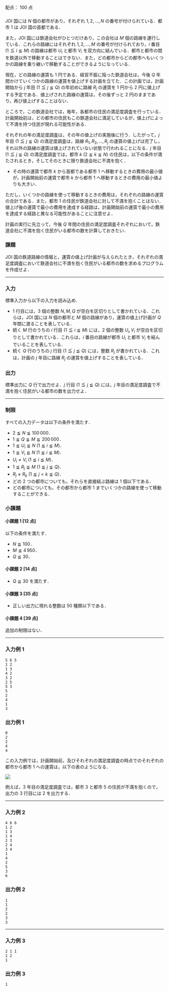 配点： $100$ 点

###
JOI 国には $N$ 個の都市があり，それぞれ $1, 2, \ldots, N$ の番号が付けられている．都市 $1$ は JOI 国の首都である．

また，JOI 国には鉄道会社がひとつだけあり，この会社は $M$ 個の路線を運行している．これらの路線にはそれぞれ $1, 2, \ldots, M$ の番号が付けられており，$i$ 番目 ($1 \leqq i \leqq M$) の路線は都市 $U_i$ と都市 $V_i$ を双方向に結んでいる．都市と都市の間を鉄道以外で移動することはできない．また，どの都市からどの都市へもいくつかの路線を乗り継いで移動することができるようになっている．

現在，どの路線の運賃も $1$ 円である．経営不振に陥った鉄道会社は，今後 $Q$ 年間かけていくつかの路線の運賃を値上げする計画を立てた．この計画では，計画開始から $j$ 年目 ($1 \leqq j \leqq Q$) の年初めに路線 $R_j$ の運賃を $1$ 円から $2$ 円に値上げする予定である．値上げされた路線の運賃は，その後ずっと $2$ 円のままであり，再び値上げすることはない．

ところで，この鉄道会社では，毎年，各都市の住民の満足度調査を行っている．計画開始前は，どの都市の住民もこの鉄道会社に満足しているが，値上げによって不満を持つ住民が現れる可能性がある．

それぞれの年の満足度調査は，その年の値上げの実施後に行う．したがって，$j$ 年目 ($1 \leqq j \leqq Q$) の満足度調査は，路線 $R_1, R_2, \ldots, R_j$ の運賃の値上げは完了し，それ以外の路線の運賃は値上げされていない状態で行われることになる．$j$ 年目 ($1 \leqq j \leqq Q$) の満足度調査では，都市 $k$ ($2 \leqq k \leqq N$) の住民は，以下の条件が満たされるとき，そしてそのときに限り鉄道会社に不満を抱く．

- その時の運賃で都市 $k$ から首都である都市 $1$ へ移動するときの費用の最小値が，計画開始前の運賃で都市 $k$ から都市 $1$ へ移動するときの費用の最小値よりも大きい．

ただし，いくつかの路線を使って移動するときの費用は，それぞれの路線の運賃の合計である．また，都市 $1$ の住民が鉄道会社に対して不満を抱くことはない．値上げ後の運賃で最小の費用を達成する経路は，計画開始前の運賃で最小の費用を達成する経路と異なる可能性があることに注意せよ．

計画の実行に先立って，今後 $Q$ 年間の住民の満足度調査それぞれにおいて，鉄道会社に不満を抱く住民がいる都市の数を計算しておきたい．

### 課題
JOI 国の鉄道路線の情報と，運賃の値上げ計画が与えられたとき，それぞれの満足度調査において鉄道会社に不満を抱く住民がいる都市の数を求めるプログラムを作成せよ．

---

### 入力
標準入力から以下の入力を読み込め．

- $1$ 行目には，$3$ 個の整数 $N, M, Q$ が空白を区切りとして書かれている．これらは，JOI 国には $N$ 個の都市と $M$ 個の路線があり，運賃の値上げ計画が $Q$ 年間に渡ることを表している．
- 続く $M$ 行のうちの $i$ 行目 ($1 \leqq i \leqq M$) には，$2$ 個の整数 $U_i, V_i$ が空白を区切りとして書かれている．これらは，$i$ 番目の路線が都市 $U_i$ と都市 $V_i$ を結んでいることを表している．
- 続く $Q$ 行のうちの $j$ 行目 ($1 \leqq j \leqq Q$) には，整数 $R_j$ が書かれている．これは，計画の $j$ 年目に路線 $R_j$ の運賃を値上げすることを表している．

### 出力
標準出力に $Q$ 行で出力せよ．$j$ 行目 ($1 \leqq j \leqq Q$) には，$j$ 年目の満足度調査で不満を抱く住民がいる都市の数を出力せよ．

---

### 制限
すべての入力データは以下の条件を満たす．

- $2 \leqq N \leqq 100\,000$．
- $1 \leqq Q \leqq M \leqq 200\,000$．
- $1 \leqq U_i \leqq N$ ($1 \leqq i \leqq M$)．
- $1 \leqq V_i \leqq N$ ($1 \leqq i \leqq M$)．
- $U_i \neq V_i$ ($1 \leqq i \leqq M$)．
- $1 \leqq R_j \leqq M$ ($1 \leqq j \leqq Q$)．
- $R_j \neq R_k$ ($1 \leqq j < k \leqq Q$)．
- どの $2$ つの都市についても，それらを直接結ぶ路線は $1$ 個以下である．
- どの都市についても，その都市から都市 $1$ までいくつかの路線を使って移動することができる．

### 小課題
#### 小課題 1 [12 点]
以下の条件を満たす．

- $N \leqq 100$．
- $M \leqq 4\,950$．
- $Q \leqq 30$．

#### 小課題 2 [14 点]
- $Q \leqq 30$ を満たす．

#### 小課題 3 [35 点]
- 正しい出力に現れる整数は $50$ 種類以下である．

#### 小課題 4 [39 点]
追加の制限はない．

---

### 入力例 1
~~~
5 6 5
1 2
1 3
4 2
3 2
2 5
5 3
5
2
4
1
3
~~~

### 出力例 1
~~~
0
2
2
4
4
~~~

この入力例では，計画開始前，及びそれぞれの満足度調査の時点でのそれぞれの都市から都市 $1$ への運賃は，以下の表のようになる．

![](https://img.atcoder.jp/joi2016ho/2016-ho-t1-fig01.png)

例えば，$3$ 年目の満足度調査では，都市 $3$ と都市 $5$ の住民が不満を抱くので，出力の $3$ 行目には $2$ を出力する．

---

### 入力例 2
~~~
4 6 6
1 2
1 3
1 4
2 3
2 4
3 4
1
4
2
5
3
6
~~~

### 出力例 2
~~~
1
1
2
2
3
3
~~~

---

### 入力例 3
~~~
2 1 1
1 2
1
~~~

### 出力例 3
~~~
1
~~~

